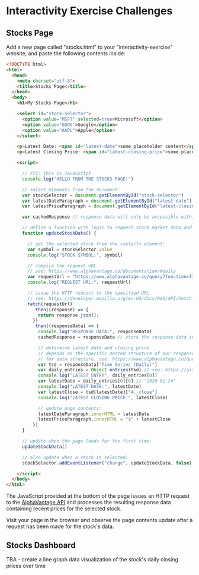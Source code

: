 # Interactivity Exercise Challenges

## Stocks Page

Add a new page called "stocks.html" to your "interactivity-exercise" website, and paste the following contents inside:

```html
<!DOCTYPE html>
<html>
  <head>
    <meta charset="utf-8">
    <title>Stocks Page</title>
  </head>
  <body>
    <h1>My Stocks Page</h1>

    <select id="stock-selector">
      <option value="MSFT" selected=true>Microsoft</option>
      <option value="GOOG">Google</option>
      <option value="AAPL">Apple</option>
    </select>

    <p>Latest Date: <span id="latest-date">some placeholder content</span></p>
    <p>Latest Closing Price: <span id="latest-closing-price">some placeholder content</span></p>

    <script>

      // FYI: this is JavaScript
      console.log("HELLO FROM THE STOCKS PAGE!")

      // select elements from the document:
      var stockSelector = document.getElementById("stock-selector")
      var latestDateParagraph = document.getElementById("latest-date")
      var latestPriceParagraph = document.getElementById("latest-closing-price")

      var cachedResponse // response data will only be accessible within the scope of the fetch() statement, so provide a variable in the global scope we can store response data to, for debugging in the console

      // define a function with logic to request stock market data and write the results to the page:
      function updateStockData() {

        // get the selected stock from the <select> element:
        var symbol = stockSelector.value
        console.log("STOCK SYMBOL:", symbol)

        // compile the request URL
        // see: https://www.alphavantage.co/documentation/#daily
        var requestUrl = "https://www.alphavantage.co/query?function=TIME_SERIES_DAILY&apikey=abc123&symbol=" + symbol
        console.log("REQUEST URL:", requestUrl)

        // issue the HTTP request to the specified URL
        // see: https://developer.mozilla.org/en-US/docs/Web/API/Fetch_API/Using_Fetch
        fetch(requestUrl)
          .then((response) => {
            return response.json();
          })
          .then((responseData) => {
            console.log("RESPONSE DATA:", responseData)
            cachedResponse = responseData // store the response data in a variable that can be accessed after the request has been made (so you can debug via the console)

            // determine latest date and closing price
            // depends on the specific nested structure of our responseData
            // for data structure, see: https://www.alphavantage.co/query?function=TIME_SERIES_DAILY&symbol=MSFT&apikey=demo
            var tsd = responseData["Time Series (Daily)"]
            var daily_entries = Object.entries(tsd) // see: https://github.com/prof-rossetti/intro-to-web-dev/blob/master/notes/javascript/notes.md#object-methods
            console.log("LATEST ENTRY", daily_entries[0])
            var latestDate = daily_entries[0][0] // "2020-01-24"
            console.log("LATEST DATE:", latestDate)
            var latestClose = tsd[latestDate]["4. close"]
            console.log("LATEST CLOSING PRICE:", latestClose)

            // update page contents:
            latestDateParagraph.innerHTML = latestDate
            latestPriceParagraph.innerHTML = "$" + latestClose
          })
      }

      // update when the page loads for the first time:
      updateStockData()

      // also update when a stock is selected:
      stockSelector.addEventListener("change", updateStockData, false)

    </script>
  </body>
</html>
```

The JavaScript provided at the bottom of the page issues an HTTP request to the [AlphaVantage API](https://www.alphavantage.co/) and processes the resulting response data containing recent prices for the selected stock.

Visit your page in the browser and observe the page contents update after a request has been made for the stock's data.

## Stocks Dashboard

TBA - create a line graph data visualization of the stock's daily closing prices over time
